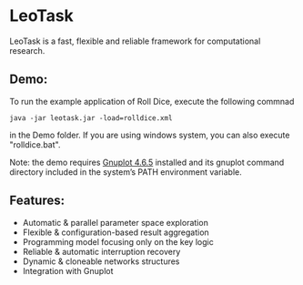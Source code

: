 LeoTask
=======

LeoTask is a fast, flexible and reliable framework for computational research. 

## Demo:
To run the example application of Roll Dice, execute the following commnad

    java -jar leotask.jar -load=rolldice.xml

in the Demo folder. If you are using windows system, you can also execute "rolldice.bat".

Note: the demo requires [Gnuplot 4.6.5](http://sourceforge.net/projects/gnuplot/files/gnuplot/4.6.5/) installed and its gnuplot command directory included in the
system’s PATH environment variable.

## Features:

* Automatic & parallel parameter space exploration
* Flexible & configuration-based result aggregation
* Programming model focusing only on the key logic
* Reliable & automatic interruption recovery
* Dynamic & cloneable networks structures
* Integration with Gnuplot




